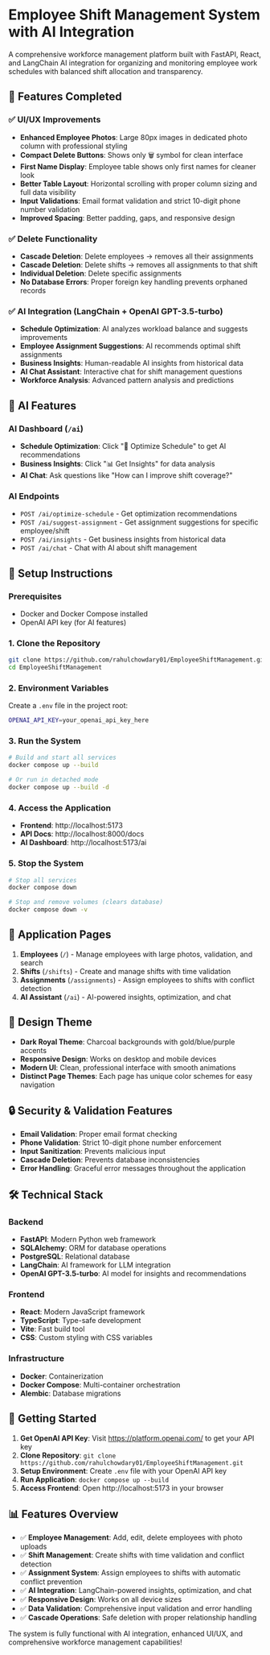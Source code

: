 # Employee Shift Management System with AI Integration

A comprehensive workforce management platform built with FastAPI, React, and LangChain AI integration for organizing and monitoring employee work schedules with balanced shift allocation and transparency.

## 🚀 Features Completed

### ✅ UI/UX Improvements
- **Enhanced Employee Photos**: Large 80px images in dedicated photo column with professional styling
- **Compact Delete Buttons**: Shows only 🗑️ symbol for clean interface
- **First Name Display**: Employee table shows only first names for cleaner look
- **Better Table Layout**: Horizontal scrolling with proper column sizing and full data visibility
- **Input Validations**: Email format validation and strict 10-digit phone number validation
- **Improved Spacing**: Better padding, gaps, and responsive design

### ✅ Delete Functionality
- **Cascade Deletion**: Delete employees → removes all their assignments
- **Cascade Deletion**: Delete shifts → removes all assignments to that shift
- **Individual Deletion**: Delete specific assignments
- **No Database Errors**: Proper foreign key handling prevents orphaned records

### ✅ AI Integration (LangChain + OpenAI GPT-3.5-turbo)
- **Schedule Optimization**: AI analyzes workload balance and suggests improvements
- **Employee Assignment Suggestions**: AI recommends optimal shift assignments
- **Business Insights**: Human-readable AI insights from historical data
- **AI Chat Assistant**: Interactive chat for shift management questions
- **Workforce Analysis**: Advanced pattern analysis and predictions

## 🤖 AI Features

### AI Dashboard (`/ai`)
- **Schedule Optimization**: Click "🤖 Optimize Schedule" to get AI recommendations
- **Business Insights**: Click "📊 Get Insights" for data analysis
- **AI Chat**: Ask questions like "How can I improve shift coverage?"

### AI Endpoints
- `POST /ai/optimize-schedule` - Get optimization recommendations
- `POST /ai/suggest-assignment` - Get assignment suggestions for specific employee/shift
- `POST /ai/insights` - Get business insights from historical data
- `POST /ai/chat` - Chat with AI about shift management

## 🔧 Setup Instructions

### Prerequisites
- Docker and Docker Compose installed
- OpenAI API key (for AI features)

### 1. Clone the Repository
```bash
git clone https://github.com/rahulchowdary01/EmployeeShiftManagement.git
cd EmployeeShiftManagement
```

### 2. Environment Variables
Create a `.env` file in the project root:
```bash
OPENAI_API_KEY=your_openai_api_key_here
```

### 3. Run the System
```bash
# Build and start all services
docker compose up --build

# Or run in detached mode
docker compose up --build -d
```

### 4. Access the Application
- **Frontend**: http://localhost:5173
- **API Docs**: http://localhost:8000/docs
- **AI Dashboard**: http://localhost:5173/ai

### 5. Stop the System
```bash
# Stop all services
docker compose down

# Stop and remove volumes (clears database)
docker compose down -v
```

## 📱 Application Pages

1. **Employees** (`/`) - Manage employees with large photos, validation, and search
2. **Shifts** (`/shifts`) - Create and manage shifts with time validation
3. **Assignments** (`/assignments`) - Assign employees to shifts with conflict detection
4. **AI Assistant** (`/ai`) - AI-powered insights, optimization, and chat

## 🎨 Design Theme
- **Dark Royal Theme**: Charcoal backgrounds with gold/blue/purple accents
- **Responsive Design**: Works on desktop and mobile devices
- **Modern UI**: Clean, professional interface with smooth animations
- **Distinct Page Themes**: Each page has unique color schemes for easy navigation

## 🔒 Security & Validation Features
- **Email Validation**: Proper email format checking
- **Phone Validation**: Strict 10-digit phone number enforcement
- **Input Sanitization**: Prevents malicious input
- **Cascade Deletion**: Prevents database inconsistencies
- **Error Handling**: Graceful error messages throughout the application

## 🛠️ Technical Stack

### Backend
- **FastAPI**: Modern Python web framework
- **SQLAlchemy**: ORM for database operations
- **PostgreSQL**: Relational database
- **LangChain**: AI framework for LLM integration
- **OpenAI GPT-3.5-turbo**: AI model for insights and recommendations

### Frontend
- **React**: Modern JavaScript framework
- **TypeScript**: Type-safe development
- **Vite**: Fast build tool
- **CSS**: Custom styling with CSS variables

### Infrastructure
- **Docker**: Containerization
- **Docker Compose**: Multi-container orchestration
- **Alembic**: Database migrations

## 🚀 Getting Started

1. **Get OpenAI API Key**: Visit https://platform.openai.com/ to get your API key
2. **Clone Repository**: `git clone https://github.com/rahulchowdary01/EmployeeShiftManagement.git`
3. **Setup Environment**: Create `.env` file with your OpenAI API key
4. **Run Application**: `docker compose up --build`
5. **Access Frontend**: Open http://localhost:5173 in your browser

## 📊 Features Overview

- ✅ **Employee Management**: Add, edit, delete employees with photo uploads
- ✅ **Shift Management**: Create shifts with time validation and conflict detection
- ✅ **Assignment System**: Assign employees to shifts with automatic conflict prevention
- ✅ **AI Integration**: LangChain-powered insights, optimization, and chat
- ✅ **Responsive Design**: Works on all device sizes
- ✅ **Data Validation**: Comprehensive input validation and error handling
- ✅ **Cascade Operations**: Safe deletion with proper relationship handling

The system is fully functional with AI integration, enhanced UI/UX, and comprehensive workforce management capabilities!
